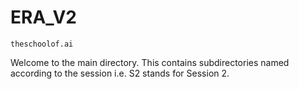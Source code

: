 # ERA_V2
`theschoolof.ai`

Welcome to the main directory. This contains subdirectories named according to the session i.e. S2 stands for Session 2. 
